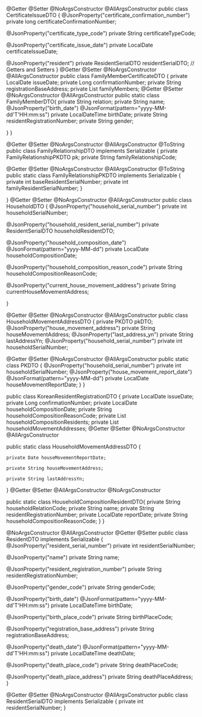 @Getter
@Setter
@NoArgsConstructor
@AllArgsConstructor
public class CertificateIssueDTO {
  @JsonProperty("certificate_confirmation_number")
  private long certificateConfirmationNumber;

  @JsonProperty("certificate_type_code")
  private String certificateTypeCode;

  @JsonProperty("certificate_issue_date")
  private LocalDate certificateIssueDate;

  @JsonProperty("resident")
  private ResidentSerialDTO residentSerialDTO;
  // Getters and Setters
}
@Getter
@Setter
@NoArgsConstructor
@AllArgsConstructor
public class FamilyMemberCertificateDTO {
  private LocalDate issueDate;
  private Long confirmationNumber;
  private String registrationBaseAddress;
  private List<FamilyMemberDTO> familyMembers;
@Getter
@Setter
@NoArgsConstructor
@AllArgsConstructor
  public static class FamilyMemberDTO{
  private String relation;
  private String name;
  @JsonProperty("birth_date")
  @JsonFormat(pattern="yyyy-MM-dd'T'HH:mm:ss")
  private LocalDateTime birthDate;
  private String residentRegistrationNumber;
  private String gender;

  }
}

@Getter
@Setter
@NoArgsConstructor
@AllArgsConstructor
@ToString
public class FamilyRelationshipDTO implements Serializable {
  private FamilyRelationshipPKDTO pk;
  private String familyRelationshipCode;

  @Getter
  @Setter
  @NoArgsConstructor
  @AllArgsConstructor
  @ToString
  public static class FamilyRelationshipPKDTO implements Serializable {
    private int baseResidentSerialNumber;
    private int familyResidentSerialNumber;
  }

}
@Getter
@Setter
@NoArgsConstructor
@AllArgsConstructor
public class HouseholdDTO {
  @JsonProperty("household_serial_number")
  private int householdSerialNumber;

  @JsonProperty("household_resident_serial_number")
  private ResidentSerialDTO householdResidentDTO;

  @JsonProperty("household_composition_date")
  @JsonFormat(pattern="yyyy-MM-dd")
  private LocalDate householdCompositionDate;

  @JsonProperty("household_composition_reason_code")
  private String householdCompositionReasonCode;

  @JsonProperty("current_house_movement_address")
  private String currentHouseMovementAddress;

}

@Getter
@Setter
@NoArgsConstructor
@AllArgsConstructor
public class HouseholdMovementAddressDTO {
  private PKDTO pkDTO;
  @JsonProperty("house_movement_address")
  private String houseMovementAddress;
  @JsonProperty("last_address_yn")
  private String lastAddressYn;
  @JsonProperty("household_serial_number")
  private int householdSerialNumber;

  @Getter
  @Setter
  @NoArgsConstructor
  @AllArgsConstructor
  public static class PKDTO {
    @JsonProperty("household_serial_number")
    private int householdSerialNumber;
    @JsonProperty("house_movement_report_date")
    @JsonFormat(pattern="yyyy-MM-dd")
    private LocalDate houseMovementReportDate;
  }
}

public class KoreanResidentRegistrationDTO {
  private LocalDate issueDate;
  private Long confirmationNumber;
  private LocalDate householdCompositionDate;
  private String householdCompositionReasonCode;
  private List<HouseholdCompositionResidentDTO> householdCompositionResidents;
  private List<HouseholdMovementAddressDTO> householdMovementAddresses;
  @Getter
  @Setter
  @NoArgsConstructor
  @AllArgsConstructor

  public static class HouseholdMovementAddressDTO {

    private Date houseMovementReportDate;

    private String houseMovementAddress;

    private String lastAddressYn;

  }
@Getter
@Setter
@AllArgsConstructor
@NoArgsConstructor

  public static class HouseholdCompositionResidentDTO{
    private String householdRelationCode;
    private String name;
    private String residentRegistrationNumber;
    private LocalDate reportDate;
    private String householdCompositionReasonCode;
  }
}

@NoArgsConstructor
@AllArgsConstructor
@Getter
@Setter
public class ResidentDTO implements Serializable {
  @JsonProperty("resident_serial_number")
  private int residentSerialNumber;

  @JsonProperty("name")
  private String name;

  @JsonProperty("resident_registration_number")
  private String residentRegistrationNumber;

  @JsonProperty("gender_code")
  private String genderCode;

  @JsonProperty("birth_date")
  @JsonFormat(pattern="yyyy-MM-dd'T'HH:mm:ss")
  private LocalDateTime birthDate;

  @JsonProperty("birth_place_code")
  private String birthPlaceCode;

  @JsonProperty("registration_base_address")
  private String registrationBaseAddress;

  @JsonProperty("death_date")
  @JsonFormat(pattern="yyyy-MM-dd'T'HH:mm:ss")
  private LocalDateTime deathDate;

  @JsonProperty("death_place_code")
  private String deathPlaceCode;

  @JsonProperty("death_place_address")
  private String deathPlaceAddress;
}

@Getter
@Setter
@NoArgsConstructor
@AllArgsConstructor
public class ResidentSerialDTO implements Serializable {
private int residentSerialNumber;
}
